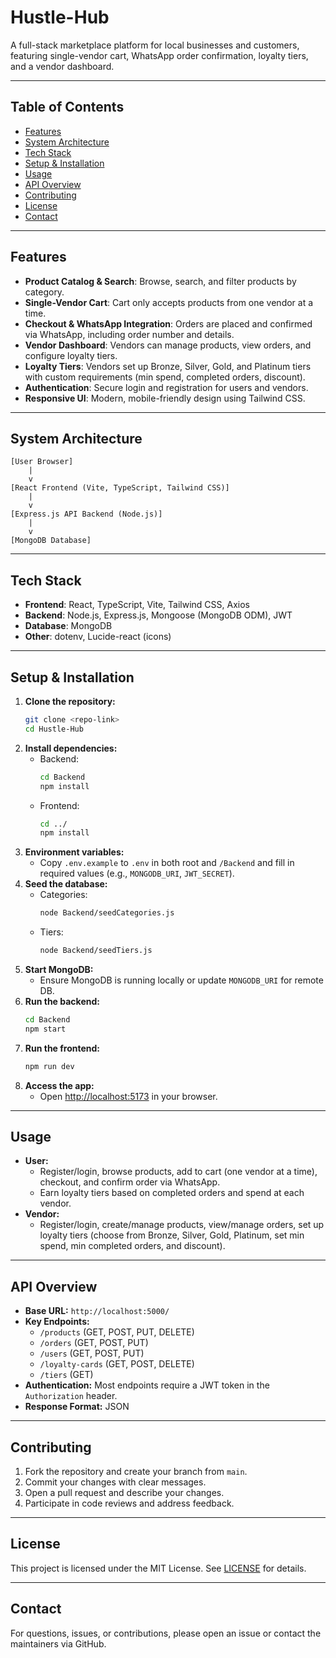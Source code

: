 # Hustle-Hub

A full-stack marketplace platform for local businesses and customers, featuring single-vendor cart, WhatsApp order confirmation, loyalty tiers, and a vendor dashboard.

---

## Table of Contents
- [Features](#features)
- [System Architecture](#system-architecture)
- [Tech Stack](#tech-stack)
- [Setup & Installation](#setup--installation)
- [Usage](#usage)
- [API Overview](#api-overview)
- [Contributing](#contributing)
- [License](#license)
- [Contact](#contact)

---

## Features
- **Product Catalog & Search**: Browse, search, and filter products by category.
- **Single-Vendor Cart**: Cart only accepts products from one vendor at a time.
- **Checkout & WhatsApp Integration**: Orders are placed and confirmed via WhatsApp, including order number and details.
- **Vendor Dashboard**: Vendors can manage products, view orders, and configure loyalty tiers.
- **Loyalty Tiers**: Vendors set up Bronze, Silver, Gold, and Platinum tiers with custom requirements (min spend, completed orders, discount).
- **Authentication**: Secure login and registration for users and vendors.
- **Responsive UI**: Modern, mobile-friendly design using Tailwind CSS.

---

## System Architecture
```
[User Browser]
    |
    v
[React Frontend (Vite, TypeScript, Tailwind CSS)]
    |
    v
[Express.js API Backend (Node.js)]
    |
    v
[MongoDB Database]
```

---

## Tech Stack
- **Frontend**: React, TypeScript, Vite, Tailwind CSS, Axios
- **Backend**: Node.js, Express.js, Mongoose (MongoDB ODM), JWT
- **Database**: MongoDB
- **Other**: dotenv, Lucide-react (icons)

---

## Setup & Installation
1. **Clone the repository:**
   ```bash
   git clone <repo-link>
   cd Hustle-Hub
   ```
2. **Install dependencies:**
   - Backend:
     ```bash
     cd Backend
     npm install
     ```
   - Frontend:
     ```bash
     cd ../
     npm install
     ```
3. **Environment variables:**
   - Copy `.env.example` to `.env` in both root and `/Backend` and fill in required values (e.g., `MONGODB_URI`, `JWT_SECRET`).
4. **Seed the database:**
   - Categories:
     ```bash
     node Backend/seedCategories.js
     ```
   - Tiers:
     ```bash
     node Backend/seedTiers.js
     ```
5. **Start MongoDB:**
   - Ensure MongoDB is running locally or update `MONGODB_URI` for remote DB.
6. **Run the backend:**
   ```bash
   cd Backend
   npm start
   ```
7. **Run the frontend:**
   ```bash
   npm run dev
   ```
8. **Access the app:**
   - Open [http://localhost:5173](http://localhost:5173) in your browser.

---

## Usage
- **User:**
  - Register/login, browse products, add to cart (one vendor at a time), checkout, and confirm order via WhatsApp.
  - Earn loyalty tiers based on completed orders and spend at each vendor.
- **Vendor:**
  - Register/login, create/manage products, view/manage orders, set up loyalty tiers (choose from Bronze, Silver, Gold, Platinum, set min spend, min completed orders, and discount).

---

## API Overview
- **Base URL:** `http://localhost:5000/`
- **Key Endpoints:**
  - `/products` (GET, POST, PUT, DELETE)
  - `/orders` (GET, POST, PUT)
  - `/users` (GET, POST, PUT)
  - `/loyalty-cards` (GET, POST, DELETE)
  - `/tiers` (GET)
- **Authentication:** Most endpoints require a JWT token in the `Authorization` header.
- **Response Format:** JSON

---

## Contributing
1. Fork the repository and create your branch from `main`.
2. Commit your changes with clear messages.
3. Open a pull request and describe your changes.
4. Participate in code reviews and address feedback.

---

## License
This project is licensed under the MIT License. See [LICENSE](LICENSE) for details.

---

## Contact
For questions, issues, or contributions, please open an issue or contact the maintainers via GitHub.
